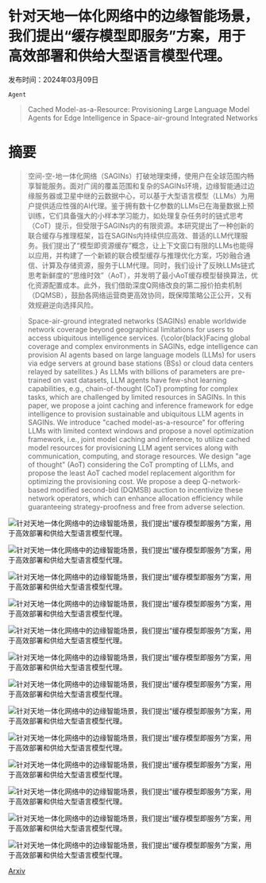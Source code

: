 # 针对天地一体化网络中的边缘智能场景，我们提出“缓存模型即服务”方案，用于高效部署和供给大型语言模型代理。

发布时间：2024年03月09日

`Agent`

> Cached Model-as-a-Resource: Provisioning Large Language Model Agents for Edge Intelligence in Space-air-ground Integrated Networks

# 摘要

> 空间-空-地一体化网络（SAGINs）打破地理束缚，使用户在全球范围内畅享智能服务。面对广阔的覆盖范围和复杂的SAGINs环境，边缘智能通过边缘服务器或卫星中继的云数据中心，可以基于大型语言模型（LLMs）为用户提供适应性强的AI代理。鉴于拥有数十亿参数的LLMs已在海量数据上预训练，它们具备强大的小样本学习能力，如处理复杂任务时的链式思考（CoT）提示，但受限于SAGINs内的有限资源。本研究提出了一种创新的联合缓存与推理框架，旨在SAGINs内持续供应高效、普适的LLM代理服务。我们提出了“模型即资源缓存”概念，让上下文窗口有限的LLMs也能得以应用，并构建了一个新颖的联合模型缓存与推理优化方案，巧妙融合通信、计算及存储资源，服务于LLM代理。同时，我们设计了反映LLMs链式思考新鲜度的“思维时效”（AoT），并发明了最小AoT缓存模型替换算法，优化资源配置成本。此外，我们借助深度Q网络改良的第二报价拍卖机制（DQMSB），鼓励各网络运营商更高效协同，既保障策略公正公开，又有效规避逆向选择风险。

> Space-air-ground integrated networks (SAGINs) enable worldwide network coverage beyond geographical limitations for users to access ubiquitous intelligence services. {\color{black}Facing global coverage and complex environments in SAGINs, edge intelligence can provision AI agents based on large language models (LLMs) for users via edge servers at ground base stations (BSs) or cloud data centers relayed by satellites.} As LLMs with billions of parameters are pre-trained on vast datasets, LLM agents have few-shot learning capabilities, e.g., chain-of-thought (CoT) prompting for complex tasks, which are challenged by limited resources in SAGINs. In this paper, we propose a joint caching and inference framework for edge intelligence to provision sustainable and ubiquitous LLM agents in SAGINs. We introduce "cached model-as-a-resource" for offering LLMs with limited context windows and propose a novel optimization framework, i.e., joint model caching and inference, to utilize cached model resources for provisioning LLM agent services along with communication, computing, and storage resources. We design "age of thought" (AoT) considering the CoT prompting of LLMs, and propose the least AoT cached model replacement algorithm for optimizing the provisioning cost. We propose a deep Q-network-based modified second-bid (DQMSB) auction to incentivize these network operators, which can enhance allocation efficiency while guaranteeing strategy-proofness and free from adverse selection.

![针对天地一体化网络中的边缘智能场景，我们提出“缓存模型即服务”方案，用于高效部署和供给大型语言模型代理。](../../../paper_images/2403.05826/x1.png)

![针对天地一体化网络中的边缘智能场景，我们提出“缓存模型即服务”方案，用于高效部署和供给大型语言模型代理。](../../../paper_images/2403.05826/x2.png)

![针对天地一体化网络中的边缘智能场景，我们提出“缓存模型即服务”方案，用于高效部署和供给大型语言模型代理。](../../../paper_images/2403.05826/x3.png)

![针对天地一体化网络中的边缘智能场景，我们提出“缓存模型即服务”方案，用于高效部署和供给大型语言模型代理。](../../../paper_images/2403.05826/x4.png)

![针对天地一体化网络中的边缘智能场景，我们提出“缓存模型即服务”方案，用于高效部署和供给大型语言模型代理。](../../../paper_images/2403.05826/x5.png)

![针对天地一体化网络中的边缘智能场景，我们提出“缓存模型即服务”方案，用于高效部署和供给大型语言模型代理。](../../../paper_images/2403.05826/x6.png)

![针对天地一体化网络中的边缘智能场景，我们提出“缓存模型即服务”方案，用于高效部署和供给大型语言模型代理。](../../../paper_images/2403.05826/x7.png)

![针对天地一体化网络中的边缘智能场景，我们提出“缓存模型即服务”方案，用于高效部署和供给大型语言模型代理。](../../../paper_images/2403.05826/x8.png)

![针对天地一体化网络中的边缘智能场景，我们提出“缓存模型即服务”方案，用于高效部署和供给大型语言模型代理。](../../../paper_images/2403.05826/x9.png)

![针对天地一体化网络中的边缘智能场景，我们提出“缓存模型即服务”方案，用于高效部署和供给大型语言模型代理。](../../../paper_images/2403.05826/x10.png)

![针对天地一体化网络中的边缘智能场景，我们提出“缓存模型即服务”方案，用于高效部署和供给大型语言模型代理。](../../../paper_images/2403.05826/x11.png)

![针对天地一体化网络中的边缘智能场景，我们提出“缓存模型即服务”方案，用于高效部署和供给大型语言模型代理。](../../../paper_images/2403.05826/x12.png)

![针对天地一体化网络中的边缘智能场景，我们提出“缓存模型即服务”方案，用于高效部署和供给大型语言模型代理。](../../../paper_images/2403.05826/x13.png)

[Arxiv](https://arxiv.org/abs/2403.05826)